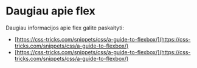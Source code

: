 # Daugiau apie flex

Daugiau informacijos apie flex galite paskaityti:
* [https://css-tricks.com/snippets/css/a-guide-to-flexbox/](https://css-tricks.com/snippets/css/a-guide-to-flexbox/)
* [https://css-tricks.com/snippets/css/a-guide-to-flexbox/](https://css-tricks.com/snippets/css/a-guide-to-flexbox/)
